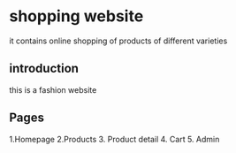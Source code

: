 # shopping website

it contains online shopping of products of different varieties

## introduction

this is a fashion website

## Pages

1.Homepage
2.Products
3. Product detail
4. Cart
5. Admin 
